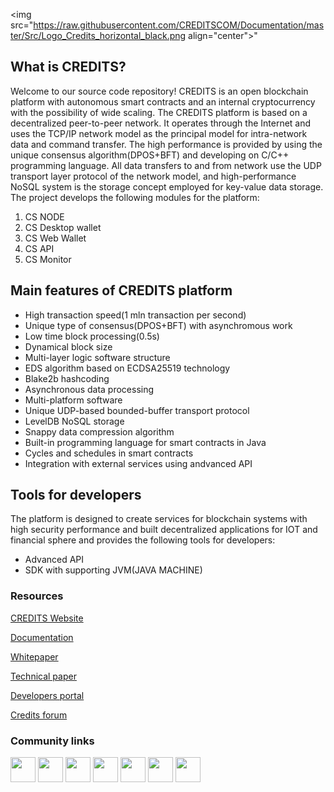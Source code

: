 <img src="https://raw.githubusercontent.com/CREDITSCOM/Documentation/master/Src/Logo_Credits_horizontal_black.png align="center">"
<h2>What is CREDITS?</h2>
<p>Welcome to our source code repository! CREDITS is an open blockchain platform with autonomous smart contracts and an internal cryptocurrency with the possibility of wide scaling. 
The CREDITS platform is based on  a decentralized  peer-to-peer network. It operates through the Internet and uses the TCP/IP network model as the principal model for intra-network data and command transfer. The high performance is provided by using the unique consensus algorithm(DPOS+BFT) and developing on C/C++ programming language. All data transfers to and from network use the UDP transport layer protocol of the network model, and high-performance NoSQL system is the storage concept employed for key-value data storage.
The project develops the following modules for the platform:</p>
<ol type='1'>
<li>CS NODE</li>
<li>CS Desktop wallet</li>
<li>CS Web Wallet</li>
<li>CS API</li>
<li>CS Monitor</li>
</ol>
<h2>Main features of CREDITS platform</h2>
<ul>
<li>High transaction speed(1 mln transaction per second)</li>
<li>Unique type of consensus(DPOS+BFT) with asynchromous work</li>
<li>Low time block processing(0.5s)</li>
<li>Dynamical block size</li>
<li>Multi-layer logic software structure</li>
<li>EDS algorithm based on ECDSA25519 technology</li>
<li>Blake2b hashcoding</li>
<li>Asynchronous data processing</li>
<li>Multi-platform software</li>
<li>Unique UDP-based bounded-buffer transport protocol</li>
<li>LevelDB NoSQL storage</li>
<li>Snappy data compression algorithm</li>
<li>Built-in programming language for smart contracts in Java</li>
<li>Cycles and schedules in smart contracts</li>
<li>Integration with external services using andvanced API</li>
</ul>
<h2>Tools for developers</h2>
<p>The platform is designed to create services for blockchain systems with high security performance and built decentralized applications for IOT and financial sphere and provides the following tools for developers:</p>
<ul>
<li>Advanced API</li>
<li>SDK with supporting JVM(JAVA MACHINE)</li>
</ul>
<h3>Resources</h3>

<a href="https://credits.com//">CREDITS Website</a>

<a href="https://github.com/CREDITSCOM/DOCUMENTATION">Documentation</a>

<a href="https://credits.com/Content/Docs/TechnicalWhitePaperCREDITSEng.pdf">Whitepaper</a>

<a href="https://credits.com/Content/Docs/TechnicalPaperENG.pdf">Technical paper</a>

<a href="https://developers.credits.com/">Developers portal</a>

<a href="http://forum.credits.com/">Credits forum</a>
<h3>Community links</h3>
   <a href="https://t.me/creditscom"><img src ="https://simpleicons.org/icons/telegram.svg" height=40 widht=40 ></a>
   <a href="https://twitter.com/creditscom"><img src ="https://simpleicons.org/icons/twitter.svg" height=40 widht=40 ></a>
   <a href="https://www.reddit.com/r/CreditsOfficial/"><img src ="https://simpleicons.org/icons/reddit.svg" height=40 widht=40></a> 
   <a href="https://medium.com/@credits"><img src="https://simpleicons.org/icons/medium.svg" height=40 widht=40></a>
   <a href="https://www.instagram.com/credits_com/"><img src="https://simpleicons.org/icons/facebook.svg" height=40 widht=40></a>
   <a href="https://www.facebook.com/creditscom"><img src="https://simpleicons.org/icons/instagram.svg" height=40 widht=40></a>
   <a href="https://www.youtube.com/channel/UC7kjX_jgauCqmf_a4fqLGOQ"><img src="https://simpleicons.org/icons/youtube.svg" height=40 widht=40></a>


